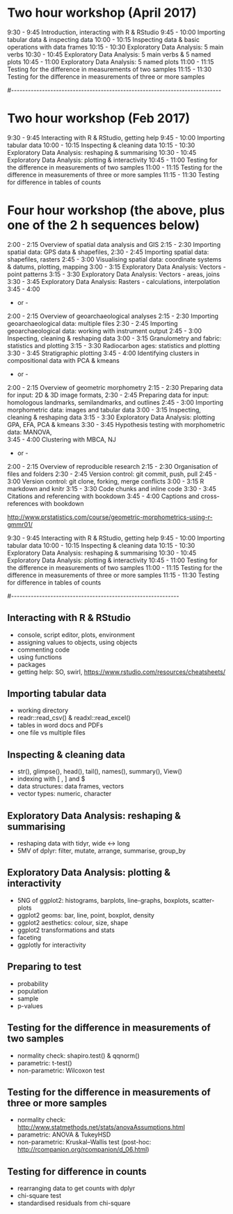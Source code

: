 # Two hour workshop (April 2017)

9:30 - 9:45   Introduction, interacting with R & RStudio
9:45 - 10:00  Importing tabular data & inspecting data 
10:00 - 10:15 Inspecting data & basic operations with data frames
10:15 - 10:30 Exploratory Data Analysis: 5 main verbs 
10:30 - 10:45 Exploratory Data Analysis: 5 main verbs & 5 named plots
10:45 - 11:00 Exploratory Data Analysis: 5 named plots
11:00 - 11:15 Testing for the difference in measurements of two samples
11:15 - 11:30 Testing for the difference in measurements of three or more samples


































#---------------------------------------------------------------------------
# Two hour workshop (Feb 2017)

9:30 - 9:45   Interacting with R & RStudio, getting help
9:45 - 10:00  Importing tabular data
10:00 - 10:15 Inspecting & cleaning data
10:15 - 10:30 Exploratory Data Analysis: reshaping & summarising 
10:30 - 10:45 Exploratory Data Analysis: plotting & interactivity
10:45 - 11:00 Testing for the difference in measurements of two samples
11:00 - 11:15 Testing for the difference in measurements of three or more samples
11:15 - 11:30 Testing for difference in tables of counts

# Four hour workshop (the above, plus one of the 2 h sequences below)

2:00 - 2:15 Overview of spatial data analysis and GIS
2:15 - 2:30 Importing spatial data: GPS data & shapefiles, 
2:30 - 2:45 Importing spatial data: shapefiles, rasters 
2:45 - 3:00 Visualising spatial data: coordinate systems & datums, plotting, mapping
3:00 - 3:15 Exploratory Data Analysis: Vectors - point patterns
3:15 - 3:30 Exploratory Data Analysis: Vectors - areas, joins
3:30 - 3:45 Exploratory Data Analysis: Rasters - calculations, interpolation
3:45 - 4:00 

- or -

2:00 - 2:15 Overview of geoarchaeological analyses
2:15 - 2:30 Importing geoarchaeological data: multiple files
2:30 - 2:45 Importing geoarchaeological data: working with instrument output 
2:45 - 3:00 Inspecting, cleaning & reshaping data
3:00 - 3:15 Granulometry and fabric: statistics and plotting
3:15 - 3:30 Radiocarbon ages: statistics and plotting 
3:30 - 3:45 Stratigraphic plotting
3:45 - 4:00 Identifying clusters in compositional data with PCA & kmeans

- or -

2:00 - 2:15 Overview of geometric morphometry
2:15 - 2:30 Preparing data for input: 2D & 3D image formats, 
2:30 - 2:45 Preparing data for input: homologous landmarks, semilandmarks, and outlines
2:45 - 3:00 Importing morphometric data: images and tabular data
3:00 - 3:15 Inspecting, cleaning & reshaping data
3:15 - 3:30 Exploratory Data Analysis: plotting GPA, EFA, PCA & kmeans
3:30 - 3:45 Hypothesis testing with morphometric data: MANOVA,  
3:45 - 4:00 Clustering with MBCA, NJ

- or - 

2:00 - 2:15 Overview of reproducible research
2:15 - 2:30 Organisation of files and folders
2:30 - 2:45 Version control: git commit, push, pull
2:45 - 3:00 Version control: git clone, forking, merge conflicts
3:00 - 3:15 R markdown and knitr
3:15 - 3:30 Code chunks and inline code
3:30 - 3:45 Citations and referencing with bookdown 
3:45 - 4:00 Captions and cross-references with bookdown



http://www.prstatistics.com/course/geometric-morphometrics-using-r-gmmr01/



9:30 - 9:45   Interacting with R & RStudio, getting help
9:45 - 10:00  Importing tabular data
10:00 - 10:15 Inspecting & cleaning data
10:15 - 10:30 Exploratory Data Analysis: reshaping & summarising 
10:30 - 10:45 Exploratory Data Analysis: plotting & interactivity
10:45 - 11:00 Testing for the difference in measurements of two samples
11:00 - 11:15 Testing for the difference in measurements of three or more samples
11:15 - 11:30 Testing for difference in tables of counts

#------------------------------------------------------------

## Interacting with R & RStudio 
- console, script editor, plots, environment
- assigning values to objects, using objects
- commenting code
- using functions
- packages
- getting help: SO, swirl, https://www.rstudio.com/resources/cheatsheets/

## Importing tabular data 
- working directory
- readr::read_csv() & readxl::read_excel()
- tables in word docs and PDFs
- one file vs multiple files

## Inspecting & cleaning data 
- str(), glimpse(), head(), tail(), names(), summary(), View()
- indexing with [ , ] and $
- data structures: data frames, vectors
- vector types: numeric, character

## Exploratory Data Analysis: reshaping & summarising
- reshaping data with tidyr, wide <-> long
- 5MV of dplyr: filter, mutate, arrange, summarise, group_by 

## Exploratory Data Analysis: plotting & interactivity
- 5NG of ggplot2: histograms, barplots, line-graphs, boxplots, scatter-plots 
- ggplot2 geoms: bar, line, point, boxplot, density
- ggplot2 aesthetics: colour, size, shape
- ggplot2 transformations and stats
- faceting
- ggplotly for interactivity 

## Preparing to test 
- probability
- population
- sample
- p-values

## Testing for the difference in measurements of two samples 
- normality check:  shapiro.test() & qqnorm()
- parametric: t-test()
- non-parametric: Wilcoxon test

## Testing for the difference in measurements of three or more samples 
- normality check: http://www.statmethods.net/stats/anovaAssumptions.html
- parametric: ANOVA & TukeyHSD
- non-parametric: Kruskal–Wallis test (post-hoc: http://rcompanion.org/rcompanion/d_06.html)

## Testing for difference in counts 
- rearranging data to get counts with dplyr
- chi-square test
- standardised residuals from chi-square

